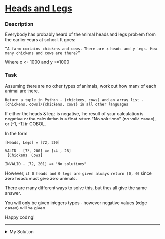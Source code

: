 # [Heads and Legs](https://www.codewars.com/kata/574c5075d27783851800169e)

### Description

Everybody has probably heard of the animal heads and legs problem from the earlier years at school. It goes:

`“A farm contains chickens and cows. There are x heads and y legs. How many chickens and cows are there?”`

Where x <= 1000 and y <=1000

### Task

Assuming there are no other types of animals, work out how many of each animal are there.

`Return a tuple in Python - (chickens, cows) and an array list - [chickens, cows]/{chickens, cows} in all other languages`

If either the heads & legs is negative, the result of your calculation is negative or the calculation is a float return "No solutions" (no valid cases), or [-1, -1] in COBOL.

In the form:

```
[Heads, Legs] = [72, 200]

VALID - [72, 200] => [44 , 28]
 [Chickens, Cows]

INVALID - [72, 201] => "No solutions"
```

However, `if 0 heads and 0 legs are given always return [0, 0]` since zero heads must give zero animals.

There are many different ways to solve this, but they all give the same answer.

You will only be given integers types - however negative values (edge cases) will be given.

Happy coding!

---

<details><summary>My Solution</summary>

```js
function animals(heads, legs) {
  let cow = (legs - 2 * heads) / 2
  let ch = heads - cow

  if (ch >= 0 && cow >= 0 && Number.isInteger(ch) && Number.isInteger(cow)) {
    return [ch, cow]
  }

  return 'No solutions'
}
```

</details>
